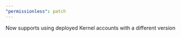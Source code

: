 ```yaml
---
"permissionless": patch
---
```


Now supports using deployed Kernel accounts with a different version
